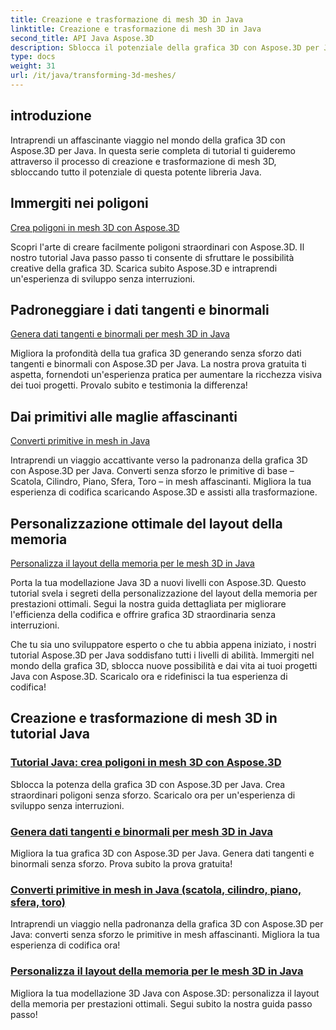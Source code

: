 ```yaml
---
title: Creazione e trasformazione di mesh 3D in Java
linktitle: Creazione e trasformazione di mesh 3D in Java
second_title: API Java Aspose.3D
description: Sblocca il potenziale della grafica 3D con Aspose.3D per Java. Crea, trasforma e ottimizza facilmente le mesh. Migliora la tua esperienza di codifica con i nostri tutorial.
type: docs
weight: 31
url: /it/java/transforming-3d-meshes/
---
```


## introduzione

Intraprendi un affascinante viaggio nel mondo della grafica 3D con Aspose.3D per Java. In questa serie completa di tutorial ti guideremo attraverso il processo di creazione e trasformazione di mesh 3D, sbloccando tutto il potenziale di questa potente libreria Java.

## Immergiti nei poligoni 
[Crea poligoni in mesh 3D con Aspose.3D](./create-polygons-in-meshes/)

Scopri l'arte di creare facilmente poligoni straordinari con Aspose.3D. Il nostro tutorial Java passo passo ti consente di sfruttare le possibilità creative della grafica 3D. Scarica subito Aspose.3D e intraprendi un'esperienza di sviluppo senza interruzioni.

## Padroneggiare i dati tangenti e binormali
[Genera dati tangenti e binormali per mesh 3D in Java](./generate-tangent-binormal-data/)

Migliora la profondità della tua grafica 3D generando senza sforzo dati tangenti e binormali con Aspose.3D per Java. La nostra prova gratuita ti aspetta, fornendoti un'esperienza pratica per aumentare la ricchezza visiva dei tuoi progetti. Provalo subito e testimonia la differenza!

## Dai primitivi alle maglie affascinanti 
[Converti primitive in mesh in Java](./convert-primitives-to-meshes/)

Intraprendi un viaggio accattivante verso la padronanza della grafica 3D con Aspose.3D per Java. Converti senza sforzo le primitive di base – Scatola, Cilindro, Piano, Sfera, Toro – in mesh affascinanti. Migliora la tua esperienza di codifica scaricando Aspose.3D e assisti alla trasformazione.

## Personalizzazione ottimale del layout della memoria 
[Personalizza il layout della memoria per le mesh 3D in Java](./customize-mesh-memory-layout/)

Porta la tua modellazione Java 3D a nuovi livelli con Aspose.3D. Questo tutorial svela i segreti della personalizzazione del layout della memoria per prestazioni ottimali. Segui la nostra guida dettagliata per migliorare l'efficienza della codifica e offrire grafica 3D straordinaria senza interruzioni.

Che tu sia uno sviluppatore esperto o che tu abbia appena iniziato, i nostri tutorial Aspose.3D per Java soddisfano tutti i livelli di abilità. Immergiti nel mondo della grafica 3D, sblocca nuove possibilità e dai vita ai tuoi progetti Java con Aspose.3D. Scaricalo ora e ridefinisci la tua esperienza di codifica!
## Creazione e trasformazione di mesh 3D in tutorial Java
### [Tutorial Java: crea poligoni in mesh 3D con Aspose.3D](./create-polygons-in-meshes/)
Sblocca la potenza della grafica 3D con Aspose.3D per Java. Crea straordinari poligoni senza sforzo. Scaricalo ora per un'esperienza di sviluppo senza interruzioni.
### [Genera dati tangenti e binormali per mesh 3D in Java](./generate-tangent-binormal-data/)
Migliora la tua grafica 3D con Aspose.3D per Java. Genera dati tangenti e binormali senza sforzo. Prova subito la prova gratuita!
### [Converti primitive in mesh in Java (scatola, cilindro, piano, sfera, toro)](./convert-primitives-to-meshes/)
Intraprendi un viaggio nella padronanza della grafica 3D con Aspose.3D per Java: converti senza sforzo le primitive in mesh affascinanti. Migliora la tua esperienza di codifica ora!
### [Personalizza il layout della memoria per le mesh 3D in Java](./customize-mesh-memory-layout/)
Migliora la tua modellazione 3D Java con Aspose.3D: personalizza il layout della memoria per prestazioni ottimali. Segui subito la nostra guida passo passo!